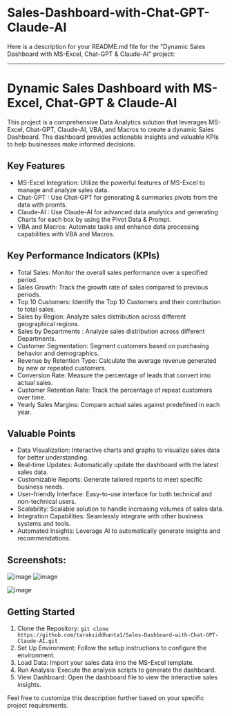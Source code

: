 # Sales-Dashboard-with-Chat-GPT-Claude-AI
Here is a description for your README.md file for the "Dynamic Sales Dashboard with MS-Excel, Chat-GPT & Claude-AI" project:

---

# Dynamic Sales Dashboard with MS-Excel, Chat-GPT & Claude-AI

This project is a comprehensive Data Analytics solution that leverages MS-Excel, Chat-GPT, Claude-AI, VBA, and Macros to create a dynamic Sales Dashboard. 
The dashboard provides actionable insights and valuable KPIs to help businesses make informed decisions.

## Key Features

- MS-Excel Integration: Utilize the powerful features of MS-Excel to manage and analyze sales data.
- Chat-GPT : Use Chat-GPT for generating & summaries pivots from the data with promts.
- Claude-AI : Use Claude-AI for advanced data analytics and generating Charts for each box by using the Pivot Data & Prompt.
- VBA and Macros: Automate tasks and enhance data processing capabilities with VBA and Macros.

## Key Performance Indicators (KPIs)

- Total Sales: Monitor the overall sales performance over a specified period.
- Sales Growth: Track the growth rate of sales compared to previous periods.
- Top 10 Customers: Identify the Top 10 Customers and their contribution to total sales.
- Sales by Region: Analyze sales distribution across different geographical regions.
- Sales by Departments : Analyze sales distribution across different Departments.
- Customer Segmentation: Segment customers based on purchasing behavior and demographics.
- Revenue by Retention Type: Calculate the average revenue generated by new or repeated customers.
- Conversion Rate: Measure the percentage of leads that convert into actual sales.
- Customer Retention Rate: Track the percentage of repeat customers over time.
- Yearly Sales Margins: Compare actual sales against predefined in each year.

## Valuable Points

- Data Visualization: Interactive charts and graphs to visualize sales data for better understanding.
- Real-time Updates: Automatically update the dashboard with the latest sales data.
- Customizable Reports: Generate tailored reports to meet specific business needs.
- User-friendly Interface: Easy-to-use interface for both technical and non-technical users.
- Scalability: Scalable solution to handle increasing volumes of sales data.
- Integration Capabilities: Seamlessly integrate with other business systems and tools.
- Automated Insights: Leverage AI to automatically generate insights and recommendations.


## Screenshots:
![image](https://github.com/user-attachments/assets/daad103d-9841-4b7b-b844-fcc5b324b192)
![image](https://github.com/user-attachments/assets/d555864e-ef05-4fa9-bed0-22c8f24490c7)

![image](https://github.com/user-attachments/assets/d9fab30c-94e6-481c-a9f6-798a964b889a)


## Getting Started

1. Clone the Repository: `git clone https://github.com/taraksiddhanta1/Sales-Dashboard-with-Chat-GPT-Claude-AI.git`
2. Set Up Environment: Follow the setup instructions to configure the environment.
3. Load Data: Import your sales data into the MS-Excel template.
4. Run Analysis: Execute the analysis scripts to generate the dashboard.
5. View Dashboard: Open the dashboard file to view the interactive sales insights.


Feel free to customize this description further based on your specific project requirements.
